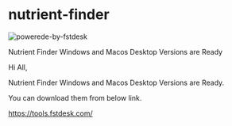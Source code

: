 # nutrient-finder

![powerede-by-fstdesk](https://github.com/ufukayyildiz/nutrient-finder/assets/23309320/6b63096c-a484-413d-ac4e-68f6182fd4da)

Nutrient Finder Windows and Macos Desktop Versions are Ready

Hi All,

Nutrient Finder Windows and Macos Desktop Versions are Ready.

You can download them from below link.

https://tools.fstdesk.com/

